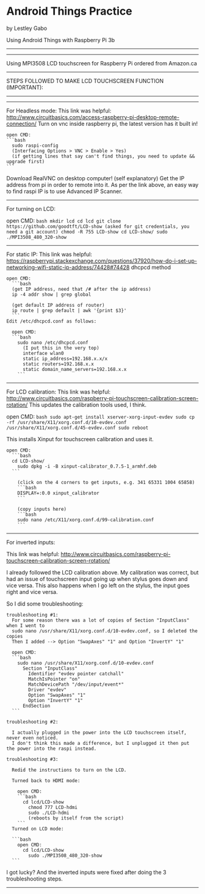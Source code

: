 # Android Things Practice
by Lestley Gabo

Using Android Things with Raspberry Pi 3b

***************************************************************************
***************************************************************************
Using MPI3508 LCD touchscreen for Raspberry Pi ordered from Amazon.ca
***************************************************************************
STEPS FOLLOWED TO MAKE LCD TOUCHSCREEN FUNCTION (IMPORTANT):
***************************************************************************
***************************************************************************

For Headless mode:
  This link was helpful:
  http://www.circuitbasics.com/access-raspberry-pi-desktop-remote-connection/
  Turn on vnc inside raspberry pi, the latest version has it built in!

    open CMD:
    ```bash
      sudo raspi-config
      (Interfacing Options > VNC > Enable > Yes)
      (if getting lines that say can't find things, you need to update && upgrade first)
    ```

  Download RealVNC on desktop computer! (self explanatory)
    Get the IP address from pi in order to remote into it.
    As per the link above, an easy way to find raspi IP is to use Advanced IP Scanner.

***************************************************************************

For turning on LCD:

  open CMD:
    ```bash
    mkdir lcd
    cd lcd
      git clone https://github.com/goodtft/LCD-show
      (asked for git credentials, you need a git account)
      chmod -R 755 LCD-show
      cd LCD-show/
        sudo ./MPI3508_480_320-show
    ```
***************************************************************************

For static IP:
  This link was helpful:
  https://raspberrypi.stackexchange.com/questions/37920/how-do-i-set-up-networking-wifi-static-ip-address/74428#74428
  dhcpcd method

    open CMD:
      ```bash
      (get IP address, need that /# after the ip address)
      ip -4 addr show | grep global

      (get default IP address of router)
      ip route | grep default | awk '{print $3}'
      ```
    Edit /etc/dhcpcd.conf as follows:

      open CMD:
      ```bash
        sudo nano /etc/dhcpcd.conf
          (I put this in the very top)
          interface wlan0
          static ip_address=192.168.x.x/x
          static routers=192.168.x.x
          static domain_name_servers=192.168.x.x
        ```

***************************************************************************

For LCD calibration:
  This link was helpful:
    http://www.circuitbasics.com/raspberry-pi-touchscreen-calibration-screen-rotation/
  This updates the calibration tools used, I think.

  open CMD:
    ```bash
    sudo apt-get install xserver-xorg-input-evdev
    sudo cp -rf /usr/share/X11/xorg.conf.d/10-evdev.conf /usr/share/X11/xorg.conf.d/45-evdev.conf
    sudo reboot
    ```

  This installs Xinput for touchscreen calibration and uses it.

    open CMD:
      ```bash
      cd LCD-show/
        sudo dpkg -i -B xinput-calibrator_0.7.5-1_armhf.deb
      ```

        (click on the 4 corners to get inputs, e.g. 341 65331 1004 65858)
        ```bash
        DISPLAY=:0.0 xinput_calibrator
        ```

        (copy inputs here)
        ```bash
        sudo nano /etc/X11/xorg.conf.d/99-calibration.conf
        ```

***************************************************************************

For inverted inputs:

  This link was helpful:
  http://www.circuitbasics.com/raspberry-pi-touchscreen-calibration-screen-rotation/

  I already followed the LCD calibration above.
  My calibration was correct, but had an issue of touchscreen input going up when stylus goes down and vice versa.
  This also happens when I go left on the stylus, the input goes right and vice versa.

  So I did some troubleshooting:

    troubleshooting #1:
      For some reason there was a lot of copies of Section "InputClass" when I went to
      sudo nano /usr/share/X11/xorg.conf.d/10-evdev.conf, so I deleted the copies
      Then I added --> Option "SwapAxes" "1" and Option "InvertY" "1"

      open CMD:
      ```bash
        sudo nano /usr/share/X11/xorg.conf.d/10-evdev.conf
          Section "InputClass"
            Identifier "evdev pointer catchall"
            MatchIsPointer "on"
            MatchDevicePath "/dev/input/event*"
            Driver "evdev"
            Option "SwapAxes" "1"
            Option "InvertY" "1"
          EndSection
      ```

    troubleshooting #2:

      I actually plugged in the power into the LCD touchscreen itself, never even noticed.
      I don't think this made a difference, but I unplugged it then put the power into the raspi instead.

    troubleshooting #3:

      Redid the instructions to turn on the LCD.

      Turned back to HDMI mode:

        open CMD:
        ```bash
          cd lcd/LCD-show
            chmod 777 LCD-hdmi
            sudo ./LCD-hdmi
            (reboots by itself from the script)
        ```
      Turned on LCD mode:

      ```bash
        open CMD:
          cd lcd/LCD-show
            sudo ./MPI3508_480_320-show
      ```
  I got lucky? And the inverted inputs were fixed after doing the 3 troubleshooting steps.


*********************************************************
